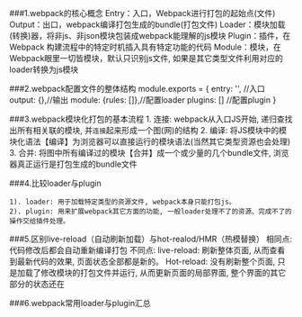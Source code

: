 ###1.webpack的核心概念
	Entry：入口，Webpack进行打包的起始点(文件)
	Output：出口，webpack编译打包生成的bundle(打包文件)
	Loader：模块加载(转换)器，将非js、非json模块包装成webpack能理解的js模块
	Plugin：插件，在 Webpack 构建流程中的特定时机插入具有特定功能的代码
	Module：模块，在 Webpack眼里一切皆模块，默认只识别js文件, 如果是其它类型文件利用对应的loader转换为js模块

###2.webpack配置文件的整体结构
	module.exports = {
	  entry: '', //入口
	  output: {},//输出
	  module: {rules: []},//配置loader
	  plugins: [] //配置plugin
	}

###3.webpack模块化打包的基本流程
	1. 连接: webpack从入口JS开始, 递归查找出所有相关联的模块, 并`连接`起来形成一个图(网)的结构
	2. 编译: 将JS模块中的模块化语法【编译】为浏览器可以直接运行的模块语法(当然其它类型资源也会处理)
	3. 合并: 将图中所有编译过的模块【合并】成一个或少量的几个bundle文件, 浏览器真正运行是打包生成的bundle文件

###4.比较loader与plugin

	1). loader: 用于加载特定类型的资源文件, webpack本身只能打包js。
	2). plugin: 用来扩展webpack其它方面的功能, 一般loader处理不了的资源、完成不了的操作交给插件处理。

###5.区别live-reload（自动刷新加载）与hot-realod/HMR（热模替换）
	相同点: 
		代码修改后都会自动重新编译打包
	不同点: 
		live-reload: 刷新整体页面, 从而查看到最新代码的效果, 页面状态全部都是新的。
		Hot-reload: 没有刷新整个页面, 只是加载了修改模块的打包文件并运行,
		从而更新页面的局部界面, 整个界面的其它部分的状态还在

###6.webpack常用loader与plugin汇总
	
